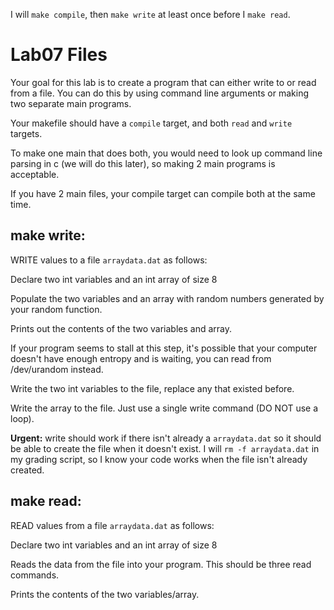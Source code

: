 
I will `make compile`, then `make write` at least once before I `make read`.

# Lab07 Files

Your goal for this lab is to create a program that can either write to or read from a file. You can do this by using command line arguments or making two separate main programs. 

Your makefile should have a `compile` target, and both `read` and `write` targets.

To make one main that does both, you would need to look up command line parsing in c (we will do this later), so making 2 main programs is acceptable.
 
If you have 2 main files, your compile target can compile both at the same time.


## make write:

WRITE values to a file `arraydata.dat` as follows:

Declare two int variables and an int array of size 8

Populate the two variables and an array with random numbers generated by your random function.

Prints out the contents of the two variables and array.

If your program seems to stall at this step, it's possible that your computer doesn't have enough entropy and is waiting, you can read from /dev/urandom instead.

Write the two int variables to the file, replace any that existed before.

Write the array to the file. Just use a single write command (DO NOT use a loop).

<strong>Urgent:</strong> write should work if there isn't already a `arraydata.dat` so it should be able to create the file when it doesn't exist. 
I will `rm -f arraydata.dat` in my grading script, so I know your code works when the file isn't already created.


## make read:

READ values from a file `arraydata.dat` as follows:

 
Declare two int variables and an int array of size 8

Reads the data from the file into your program. This should be three read commands.

Prints the contents of the two variables/array.


  </ul>
